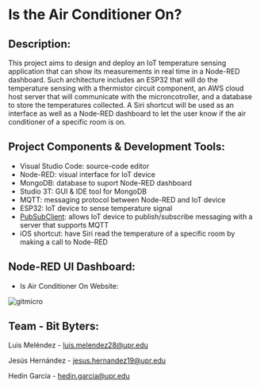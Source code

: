 # Is the Air Conditioner On?
## Description:
This project aims to design and deploy an IoT temperature sensing application that can show its measurements in real time in a Node-RED dashboard. Such architecture includes an ESP32 that will do the temperature sensing with a thermistor circuit component, an AWS cloud host server that will communicate with the microncotroller, and a database to store the temperatures collected. A Siri shortcut will be used as an interface as well as a Node-RED dashboard to let the user know if the air conditioner of a specific room is on.
## Project Components & Development Tools:
- Visual Studio Code: source-code editor
- Node-RED: visual interface for IoT device
- MongoDB: database to suport Node-RED dashboard
- Studio 3T: GUI & IDE tool for MongoDB
- MQTT: messaging protocol between Node-RED and IoT device
- ESP32: IoT device to sense temperature signal
- [PubSubClient](https://github.com/knolleary/pubsubclient): allows IoT device to publish/subscribe messaging with a server that supports MQTT
- iOS shortcut: have Siri read the temperature of a specific room by making a call to Node-RED
## Node-RED UI Dashboard:
- Is Air Conditioner On Website:

![gitmicro](https://user-images.githubusercontent.com/70550781/207220129-8a1f6a06-4ee2-4502-b073-cdf93543d0c4.gif)

## Team - Bit Byters:
Luis Meléndez - luis.melendez28@upr.edu

Jesús Hernández - jesus.hernandez19@upr.edu

Hedin García - hedin.garcia@upr.edu
